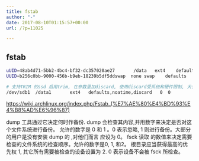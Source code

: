 ```yaml
---
title: fstab
author: "-"
date: 2017-08-10T01:15:57+00:00
url: /?p=11025

---
```

## fstab
```bash
uUID=48ab4d71-5bb2-4bc4-bf32-dc357020ae27       /data   ext4    defaults        0       0
UUID=b256c0bb-9000-456b-b9eb-18239b5df5ddswap  none swap    defaults        0 0

# 支持TRIM 的ssd 启用trim, 在参数里加discard, 使用discard受系统和硬件限制, 大多数系统建议后台服务定时discard, 如:  fstrim.timer
/dev/sdb1  /data1       ext4   defaults,noatime,discard   0  0
```

https://wiki.archlinux.org/index.php/Fstab_(%E7%AE%80%E4%BD%93%E4%B8%AD%E6%96%87)

<dump> dump 工具通过它决定何时作备份. dump 会检查其内容,并用数字来决定是否对这个文件系统进行备份。 允许的数字是 0 和 1 。0 表示忽略, 1 则进行备份。大部分的用户是没有安装 dump 的 ,对他们而言 <dump> 应设为 0。<pass> fsck 读取 <pass> 的数值来决定需要检查的文件系统的检查顺序。允许的数字是0, 1, 和2。 根目录应当获得最高的优先权 1, 其它所有需要被检查的设备设置为 2. 0 表示设备不会被 fsck 所检查。